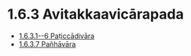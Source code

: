 

# 1.6.3 Avitakkaavicārapada

* [1.6.3.1--6 Paṭiccādivāra](1.6.3/1.6.3.1--6.md)
* [1.6.3.7 Pañhāvāra](1.6.3/1.6.3.7.md)



